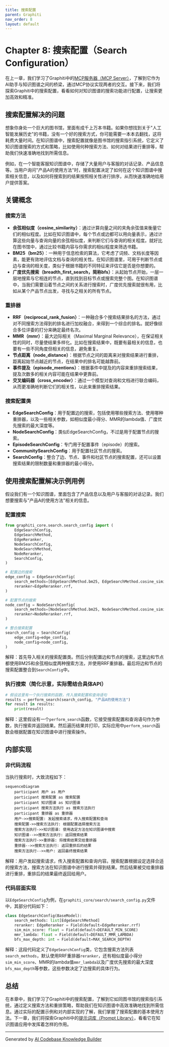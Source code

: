 ```yaml
---
title: 搜索配置
parent: Graphiti
nav_order: 8
layout: default
---
```


# Chapter 8: 搜索配置（Search Configuration）

在上一章，我们学习了Graphiti中的[MCP服务器（MCP Server）](07_mcp服务器_mcp_server__.md)，了解到它作为AI助手与知识图谱之间的桥梁，通过MCP协议实现两者的交互。接下来，我们将探索Graphiti中的搜索配置，看看如何对知识图谱的搜索功能进行配置，让搜索更加高效和精准。

## 搜索配置解决的问题
想象你身处一个巨大的图书馆，里面有成千上万本书籍。如果你想找到关于"人工智能发展历史"的书籍，没有一个好的搜索方式，你可能需要一本本去翻找，这将耗费大量时间。在知识图谱中，搜索配置就像是图书馆的搜索指引系统，它定义了知识图谱搜索的方式和策略，比如使用何种搜索方法、如何对结果进行重排等，帮助我们快速准确地找到所需信息。

例如，在一个智能客服知识图谱中，存储了大量用户与客服的对话记录、产品信息等。当用户询问"产品A的使用方法"时，搜索配置决定了如何在这个知识图谱中搜索相关信息，以及如何将搜索到的结果按照相关性进行排序，从而快速准确地给用户提供答案。

## 关键概念
### 搜索方法
 - **余弦相似度（cosine_similarity）**：通过计算向量之间的夹角余弦值来衡量它们的相似程度。比如在知识图谱中，每个节点或边都可以用向量表示，通过计算这些向量与查询向量的余弦相似度，来判断它们与查询的相关程度。就好比在图书馆中，通过比较书籍内容与你需求的相似程度来筛选书籍。
 - **BM25（bm25）**：一种用于信息检索的算法，它考虑了词频、文档长度等因素，能更有效地评估文档与查询的相关性。在知识图谱里，可用于判断节点或边与查询的相关度，类似于根据书籍的不同特征来评估它是否是你想要的。
 - **广度优先搜索（breadth_first_search，简称bfs）**：从起始节点开始，一层一层地搜索与它相连的节点，直到找到目标节点或搜索完整个图。在知识图谱中，当我们需要沿着节点之间的关系进行搜索时，广度优先搜索就很有用，比如从某个产品节点出发，寻找与之相关的所有节点。

### 重排器
 - **RRF（reciprocal_rank_fusion）**：一种融合多个搜索结果排名的方法，通过对不同搜索方法得到的排名进行加权融合，来得到一个综合的排名。就好像综合多位评委的打分来确定最终名次。
 - **MMR（mmr）**：最大边际相关（Maximal Marginal Relevance），在保证相关性的同时，尽量使结果多样化。比如在搜索结果中，既要有最相关的信息，也要有一些不同角度但相关的信息，避免重复。
 - **节点距离（node_distance）**：根据节点之间的距离来对搜索结果进行重排，距离起始节点越近的节点，在结果中的排名可能越靠前。
 - **事件提及（episode_mentions）**：根据事件中提及的内容来重排搜索结果，提及次数多的相关内容可能在结果中更靠前。
 - **交叉编码器（cross_encoder）**：通过一个模型对查询和文档进行联合编码，从而更准确地判断它们的相关性，以此来重排搜索结果。

### 搜索配置类
 - **EdgeSearchConfig**：用于配置边的搜索，包括使用哪些搜索方法、使用哪种重排器，以及一些相关参数，如相似度最小得分、MMR的lambda值、广度优先搜索的最大深度等。
 - **NodeSearchConfig**：类似EdgeSearchConfig，不过是用于配置节点的搜索。
 - **EpisodeSearchConfig**：专门用于配置事件（episode）的搜索。
 - **CommunitySearchConfig**：用于配置社区节点的搜索。
 - **SearchConfig**：整合了边、节点、事件和社区节点的搜索配置，还可以设置搜索结果的限制数量和重排器的最小得分。

## 使用搜索配置解决示例用例
假设我们有一个知识图谱，里面包含了产品信息以及用户与客服的对话记录。我们想要搜索与"产品A的使用方法"相关的信息。

### 配置搜索
```python
from graphiti_core.search.search_config import (
    EdgeSearchConfig,
    EdgeSearchMethod,
    EdgeReranker,
    NodeSearchConfig,
    NodeSearchMethod,
    NodeReranker,
    SearchConfig,
)

# 配置边的搜索
edge_config = EdgeSearchConfig(
    search_methods=[EdgeSearchMethod.bm25, EdgeSearchMethod.cosine_similarity],
    reranker=EdgeReranker.rrf,
)

# 配置节点的搜索
node_config = NodeSearchConfig(
    search_methods=[NodeSearchMethod.bm25, NodeSearchMethod.cosine_similarity],
    reranker=NodeReranker.rrf,
)

# 整合搜索配置
search_config = SearchConfig(
    edge_config=edge_config,
    node_config=node_config,
)
```
解释：首先导入相关的搜索配置类。然后分别配置边和节点的搜索，这里边和节点都使用BM25和余弦相似度两种搜索方法，并使用RRF重排器。最后将边和节点的搜索配置整合到`SearchConfig`中。

### 执行搜索（简化示意，实际需结合具体API）
```python
# 假设这里有一个执行搜索的函数，传入搜索配置和查询语句
results = perform_search(search_config, "产品A的使用方法")
for result in results:
    print(result)
```
解释：这里假设有一个`perform_search`函数，它接受搜索配置和查询语句作为参数，执行搜索并返回结果。然后遍历结果并打印，实际应用中`perform_search`函数会根据配置在知识图谱中进行搜索操作。

## 内部实现
### 非代码流程
当执行搜索时，大致流程如下：
```mermaid
sequenceDiagram
    participant 用户 as 用户
    participant 搜索配置 as 搜索配置
    participant 知识图谱 as 知识图谱
    participant 搜索方法执行 as 搜索方法执行
    participant 重排器 as 重排器
    用户->>搜索配置: 发起搜索请求，传入搜索配置和查询
    搜索配置->>搜索方法执行: 根据配置选择搜索方法
    搜索方法执行->>知识图谱: 使用选定方法在知识图谱中搜索
    知识图谱-->>搜索方法执行: 返回搜索结果
    搜索方法执行->>重排器: 将搜索结果交给重排器
    重排器-->>搜索方法执行: 返回重排后的结果
    搜索方法执行-->>用户: 返回最终搜索结果
```
解释：用户发起搜索请求，传入搜索配置和查询内容。搜索配置根据设定选择合适的搜索方法，搜索方法在知识图谱中进行搜索并得到结果。然后结果被交给重排器进行重排，重排后的结果最终返回给用户。

### 代码层面实现
以`EdgeSearchConfig`为例，在`graphiti_core/search/search_config.py`文件中，其部分代码如下：
```python
class EdgeSearchConfig(BaseModel):
    search_methods: list[EdgeSearchMethod]
    reranker: EdgeReranker = Field(default=EdgeReranker.rrf)
    sim_min_score: float = Field(default=DEFAULT_MIN_SCORE)
    mmr_lambda: float = Field(default=DEFAULT_MMR_LAMBDA)
    bfs_max_depth: int = Field(default=MAX_SEARCH_DEPTH)
```
解释：这段代码定义了`EdgeSearchConfig`类，它包含搜索方法列表`search_methods`，默认使用RRF重排器`reranker`，还有相似度最小得分`sim_min_score`、MMR的lambda值`mmr_lambda`以及广度优先搜索的最大深度`bfs_max_depth`等参数，这些参数决定了边搜索的具体行为。

## 总结
在本章中，我们学习了Graphiti中的搜索配置，了解到它如同图书馆的搜索指引系统，通过定义搜索方法和重排策略，帮助我们在知识图谱中高效准确地找到所需信息。通过实际的配置示例和对内部实现的了解，我们掌握了搜索配置的基本使用方法。下一章，我们将探索Graphiti中的[提示词库（Prompt Library）](09_提示词库_prompt_library__.md)，看看它在知识图谱应用中发挥着怎样的作用。 

---

Generated by [AI Codebase Knowledge Builder](https://github.com/The-Pocket/Tutorial-Codebase-Knowledge)